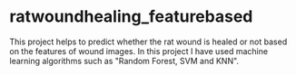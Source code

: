 # ratwoundhealing_featurebased
This project helps to predict whether the rat wound is healed or not based on the features of wound images.
In this project I have used machine learning algorithms such as "Random Forest, SVM and KNN".
